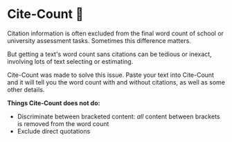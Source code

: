 # Cite-Count 📖 

Citation information is often excluded from the final word count of school or university assessment tasks. Sometimes this difference matters. 

But getting a text's word count sans citations can be tedious or inexact, involving lots of text selecting or estimating.

Cite-Count was made to solve this issue. Paste your text into Cite-Count and it will tell you the word count with and without citations, as well as some other details.

**Things Cite-Count does not do:**

- Discriminate between bracketed content: *all* content between brackets is removed from the word count
- Exclude direct quotations